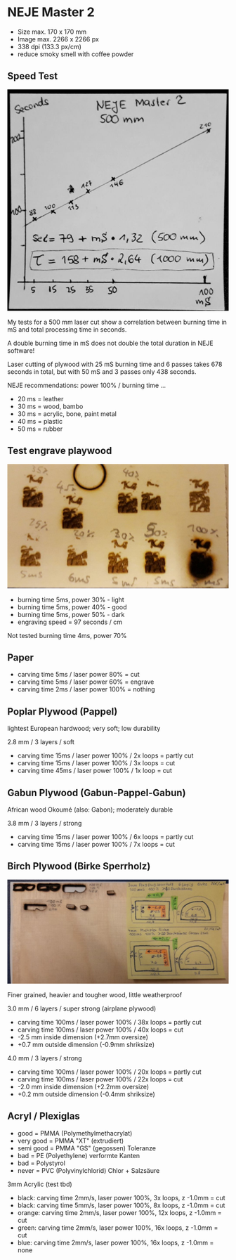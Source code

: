 # NEJE Master 2

* Size max. 170 x 170 mm 
* Image max. 2266 x 2266 px
* 338 dpi (133.3 px/cm)
* reduce smoky smell with coffee powder

## Speed Test

![](test-speed-125x125mm.jpg)

My tests for a 500 mm laser cut show a correlation between burning time in mS and total processing time in seconds.

A double burning time in mS does not double the total duration in NEJE software!

Laser cutting of plywood with 25 mS burning time and 6 passes takes 678 seconds in total, but with 50 mS and 3 passes only 438 seconds.

NEJE recommendations: power 100% / burning time ...
* 20 ms = leather
* 30 ms = wood, bambo
* 30 ms = acrylic, bone, paint metal
* 40 ms = plastic
* 50 ms = rubber

## Test engrave playwood

![](test-engeave-playwood-5ms.jpg)

* burning time 5ms, power 30% - light
* burning time 5ms, power 40% - good
* burning time 5ms, power 50% - dark
* engraving speed = 97 seconds / cm

Not tested burning time 4ms, power 70%

## Paper 

* carving time 5ms / laser power 80% = cut
* carving time 5ms / laser power 60% = engrave
* carving time 2ms / laser power 100% = nothing

## Poplar Plywood (Pappel)

lightest European hardwood; very soft; low durability

2.8 mm / 3 layers / soft
* carving time 15ms / laser power 100% / 2x loops = partly cut
* carving time 15ms / laser power 100% / 3x loops = cut
* carving time 45ms / laser power 100% / 1x loop = cut

## Gabun Plywood (Gabun-Pappel-Gabun)

African wood Okoumé (also: Gabon); moderately durable

3.8 mm / 3 layers / strong
* carving time 15ms / laser power 100% / 6x loops = partly cut
* carving time 15ms / laser power 100% / 7x loops = cut

## Birch Plywood (Birke Sperrholz)

![](birch-birke-3mm6x-4mm3x.jpg)

Finer grained, heavier and tougher wood, little weatherproof

3.0 mm / 6 layers / super strong (airplane plywood)
* carving time 100ms / laser power 100% / 38x loops = partly cut
* carving time 100ms / laser power 100% / 40x loops = cut
* -2.5 mm inside dimension (+2.7mm oversize)
* +0.7 mm outside dimension (-0.9mm shriksize)

4.0 mm / 3 layers / strong
* carving time 100ms / laser power 100% / 20x loops = partly cut
* carving time 100ms / laser power 100% / 22x loops = cut
* -2.0 mm inside dimension (+2.2mm oversize)
* +0.2 mm outside dimension (-0.4mm shriksize)

## Acryl / Plexiglas

* good = PMMA (Polymethylmethacrylat)
* very good = PMMA "XT" (extrudiert)
* semi good = PMMA "GS" (gegossen) Toleranze 
* bad = PE (Polyethylene) verformte Kanten
* bad = Polystyrol
* never = PVC (Polyvinylchlorid) Chlor + Salzsäure

3mm Acrylic (test tbd)

* black: carving time 2mm/s, laser power 100%, 3x loops, z -1.0mm = cut
* black: carving time 5mm/s, laser power 100%, 8x loops, z -1.0mm = cut
* orange: carving time 2mm/s, laser power 100%, 12x loops, z -1.0mm = cut
* green: carving time 2mm/s, laser power 100%, 16x loops, z -1.0mm = cut
* blue: carving time 2mm/s, laser power 100%, 16x loops, z -1.0mm = none

